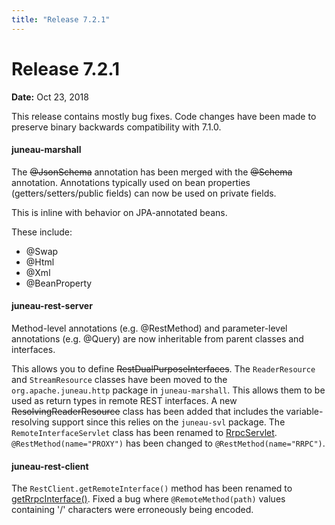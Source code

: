 ```yaml
---
title: "Release 7.2.1"
---
```


# Release 7.2.1

**Date:** Oct 23, 2018

This release contains mostly bug fixes.
Code changes have been made to preserve binary backwards compatibility with 7.1.0.

#### juneau-marshall

The ~~@JsonSchema~~ annotation has been merged with the ~~@Schema~~ annotation.
Annotations typically used on bean properties (getters/setters/public fields) can now be used on private fields.

This is inline with behavior on JPA-annotated beans.

These include:
- @Swap
- @Html
- @Xml
- @BeanProperty

#### juneau-rest-server

Method-level annotations (e.g. @RestMethod) and parameter-level annotations (e.g. @Query) are now inheritable from
parent classes and interfaces.

This allows you to define ~~RestDualPurposeInterfaces~~.
The `ReaderResource` and `StreamResource` classes have been moved to the `org.apache.juneau.http`
package in `juneau-marshall`.
This allows them to be used as return types in remote REST interfaces.
A new ~~ResolvingReaderResource~~ class has been added that includes the variable-resolving support since
this relies on the `juneau-svl` package.
The `RemoteInterfaceServlet` class has been renamed to [RrpcServlet]({{API_DOCS}}/org/apache/juneau/rest/remote/RrpcServlet.html).
`@RestMethod(name="PROXY")` has been changed to `@RestMethod(name="RRPC")`.

#### juneau-rest-client

The `RestClient.getRemoteInterface()` method has been renamed to [getRrpcInterface()]({{API_DOCS}}/org/apache/juneau/rest/client/RestClient.html#getRrpcInterface(Class)).
Fixed a bug where `@RemoteMethod(path)` values containing '/' characters were erroneously being encoded.
